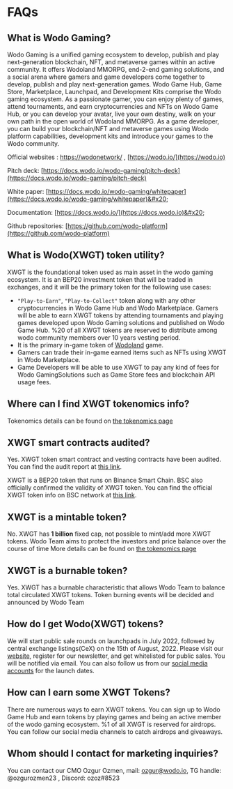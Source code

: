 # FAQs

## **What is Wodo Gaming?**

Wodo Gaming is a unified gaming ecosystem to develop, publish and play next-generation blockchain, NFT, and metaverse games within an active community. It offers Wodoland MMORPG, end-2-end gaming solutions, and a social arena where gamers and game developers come together to develop, publish and play next-generation games. Wodo Game Hub, Game Store, Marketplace, Launchpad, and Development Kits comprise the Wodo gaming ecosystem. As a passionate gamer, you can enjoy plenty of games, attend tournaments, and earn cryptocurrencies and NFTs on Wodo Game Hub, or you can develop your avatar, live your own destiny, walk on your own path in the open world of Wodoland MMORPG. As a game developer, you can build your blockchain/NFT and metaverse games using Wodo platform capabilities, development kits and introduce your games to the Wodo community.

Official websites :  [https://wodonetwork/](https://wodonetwork)  , [https://wodo.io/](https://wodo.io)

Pitch deck: [https://docs.wodo.io/wodo-gaming/pitch-deck](https://docs.wodo.io/wodo-gaming/pitch-deck)

White paper: [https://docs.wodo.io/wodo-gaming/whitepaper](https://docs.wodo.io/wodo-gaming/whitepaper)&#x20;

Documentation: [https://docs.wodo.io/](https://docs.wodo.io)&#x20;

Github repositories: [https://github.com/wodo-platform](https://github.com/wodo-platform)

## What is **Wodo(XWGT) token utility?**

XWGT is the foundational token used as main asset in the wodo gaming ecosystem. It is an BEP20 investment token that will be traded in exchanges, and it will be the primary token for the following use cases:

* `"Play-to-Earn"`, `"Play-to-Collect"` token along with any other cryptocurrencies in Wodo Game Hub and Wodo Marketplace. Gamers will be able to earn XWGT tokens by attending tournaments and playing games developed upon Wodo Gaming solutions and published on Wodo Game Hub. %20 of all XWGT tokens are reserved to distribute among wodo community members over 10 years vesting period.
* It is the  primary in-game token of [Wodoland](https://www.youtube.com/watch?v=QpTORoBwLIs) game.
* Gamers can trade their in-game earned items such as NFTs using XWGT in Wodo Marketplace.
* Game Developers will be able to use XWGT to pay any kind of fees for Wodo GamingSolutions such as Game Store fees and blockchain API usage fees.

## **Where can I find XWGT tokenomics info?**

Tokenomics details can be found on [the tokenomics page](https://docs.wodo.io/wodo-gaming/tokenomics/wodo-gaming-token)

## XWGT smart contracts audited?

Yes. XWGT token smart contract and vesting contracts have been audited. You can find the audit report at [this link](https://docs.wodo.io/wodo-gaming/tokenomics/wodo-gaming-token/audit).&#x20;

XWGT is a BEP20 token that runs on Binance Smart Chain. BSC also officially confirmed the validity of XWGT token. You can find the official XWGT token info on BSC network at [this link](https://bscscan.com/token/0x62D7C4E3566f7f4033fc8e01b4d8e9BBc01c0760).

## XWGT is a mintable token?

No. XWGT has **1 billion** fixed cap, not possible to mint/add more XWGT tokens. Wodo Team aims to protect the investors and price balance over the course of time More details can be found on [the tokenomics page](https://docs.wodo.io/wodo-gaming/tokenomics/wodo-gaming-token)

## XWGT is a burnable token?

Yes. XWGT has a burnable characteristic that allows Wodo Team to balance total circulated XWGT tokens. Token burning events will be decided and announced by Wodo Team &#x20;

## **How do I get Wodo(XWGT) tokens?**

We will start public sale rounds on launchpads in July 2022, followed by central exchange listings(CeX) on the 15th of August, 2022. Please visit our [website](https://wodo.network), register for our newsletter, and get whitelisted for public sales. You will be notified via email. You can also follow us from our [social media accounts](https://docs.wodo.io/wodo-gaming/social-media/all-social-media-links) for the launch dates.

## How can I earn some **XWGT** Tokens?&#x20;

There are numerous ways to earn XWGT tokens. You can sign up to Wodo Game Hub and earn tokens by playing games and being an active member of the wodo gaming ecosystem. %1 of all XWGT is reserved for airdrops. You can follow our social media channels to catch airdrops and giveaways.

## Whom should I contact for marketing inquiries?&#x20;

You can contact our CMO Ozgur Ozmen, mail: ozgur@wodo.io, TG handle: @ozgurozmen23 , Discord: ozoz#8523
